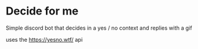 # Decide for me 

Simple discord bot that decides in a yes / no context and replies with a gif

uses the https://yesno.wtf/ api
